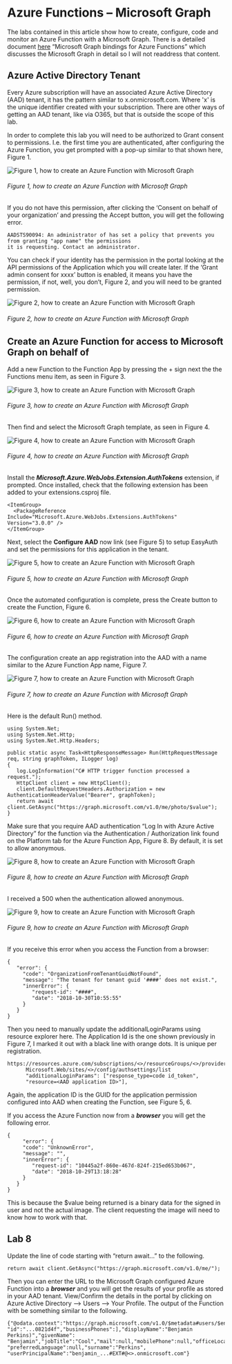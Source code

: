
# Azure Functions – Microsoft Graph

The labs contained in this article show how to create, configure, code and monitor an Azure Function with a Microsoft Graph.  There is a detailed document [here][LINK1] “Microsoft Graph bindings for Azure Functions” which discusses the Microsoft Graph in detail so I will not readdress that content.

## Azure Active Directory Tenant

Every Azure subscription will have an associated Azure Active Directory (AAD) tenant, it has the pattern similar to x.onmicrosoft.com.  Where 'x' is the unique identifier created with your subscription.  There are other ways of getting an AAD tenant, like via O365, but that is outside the scope of this lab.

In order to complete this lab you will need to be authorized to Grant consent to permissions.  I.e. the first time you are authenticated, after configuring the Azure Function, you get prompted with a pop-up similar to that shown here, Figure 1.

![Figure 1, how to create an Azure Function with Microsoft Graph][FIGURE1]
###### Figure 1, how to create an Azure Function with Microsoft Graph

If you do not have this permission, after clicking the ‘Consent on behalf of your organization’ and pressing the Accept button, you will get the following error.

```
AADSTS90094: An administrator of has set a policy that prevents you from granting "app name" the permissions 
it is requesting. Contact an administrator.
```

You can check if your identity has the permission in the portal looking at the API permissions of the Application which you will create later.  If the ‘Grant admin consent for xxxx’ button is enabled, it means you have the permission, if not, well, you don’t, Figure 2, and you will need to be granted permission.

![Figure 2, how to create an Azure Function with Microsoft Graph][FIGURE2]
###### Figure 2, how to create an Azure Function with Microsoft Graph

## Create an Azure Function for access to Microsoft Graph on behalf of

Add a new Function to the Function App by pressing the + sign next the the Functions menu item, as seen in Figure 3.

![Figure 3, how to create an Azure Function with Microsoft Graph][FIGURE3]
###### Figure 3, how to create an Azure Function with Microsoft Graph

Then find and select the Microsoft Graph template, as seen in Figure 4.

![Figure 4, how to create an Azure Function with Microsoft Graph][FIGURE4]
###### Figure 4, how to create an Azure Function with Microsoft Graph

Install the ***Microsoft.Azure.WebJobs.Extension.AuthTokens*** extension, if prompted.  Once installed, check that the following extension has been added to your extensions.csproj file.

```
<ItemGroup>
  <PackageReference Include="Microsoft.Azure.WebJobs.Extensions.AuthTokens" Version="3.0.0" />
</ItemGroup>
```

Next, select the **Configure AAD** now link (see Figure 5) to setup EasyAuth and set the permissions for this application in the tenant.

![Figure 5, how to create an Azure Function with Microsoft Graph][FIGURE5]
###### Figure 5, how to create an Azure Function with Microsoft Graph

Once the automated configuration is complete, press the Create button to create the Function, Figure 6.

![Figure 6, how to create an Azure Function with Microsoft Graph][FIGURE6]
###### Figure 6, how to create an Azure Function with Microsoft Graph

The configuration create an app registration into the AAD with a name similar to the Azure Function App name, Figure 7.

![Figure 7, how to create an Azure Function with Microsoft Graph][FIGURE7]
###### Figure 7, how to create an Azure Function with Microsoft Graph

Here is the default Run() method.

```
using System.Net; 
using System.Net.Http; 
using System.Net.Http.Headers;
 
public static async Task<HttpResponseMessage> Run(HttpRequestMessage req, string graphToken, ILogger log)
{
   log.LogInformation("C# HTTP trigger function processed a request."); 
   HttpClient client = new HttpClient();
   client.DefaultRequestHeaders.Authorization = new AuthenticationHeaderValue("Bearer", graphToken);
   return await client.GetAsync("https://graph.microsoft.com/v1.0/me/photo/$value");
}
```

Make sure that you require AAD authentication “Log In with Azure Active Directory” for the function via the Authentication / Authorization link found on the Platform tab for the Azure Function App, Figure 8.  By default, it is set to allow anonymous.

![Figure 8, how to create an Azure Function with Microsoft Graph][FIGURE8]
###### Figure 8, how to create an Azure Function with Microsoft Graph

I received a 500 when the authentication allowed anonymous.

![Figure 9, how to create an Azure Function with Microsoft Graph][FIGURE9]
###### Figure 9, how to create an Azure Function with Microsoft Graph

If you receive this error when you access the Function from a browser:

```
{
   "error": {
     "code": "OrganizationFromTenantGuidNotFound",
     "message": "The tenant for tenant guid '####' does not exist.",
     "innerError": {
        "request-id": "####",
        "date": "2018-10-30T10:55:55"
     }
   }
}
```

Then you need to manually update the additionalLoginParams using resource explorer here.  The Application Id is the one shown previously in Figure 7, I marked it out with a black line with orange dots.  It is unique per registration.

```
https://resources.azure.com/subscriptions/<>/resourceGroups/<>/providers/
      Microsoft.Web/sites/<>/config/authsettings/list
      "additionalLoginParams": ["response_type=code id_token",
      "resource=<AAD application ID>"],
```

Again, the application ID is the GUID for the application permission configured into AAD when creating the Function, see Figure 5, 6.

If you access the Azure Function now from a ***browser*** you will get the following error.

```
{
     "error": {
     "code": "UnknownError",
     "message": "",
     "innerError": {
        "request-id": "10445a2f-860e-467d-824f-215ed653b067",
        "date": "2018-10-29T13:18:28"
     }
   }
}
```

This is because the $value being returned is a binary data for the signed in user and not the actual image.  The client requesting the image will need to know how to work with that.

## Lab 8
Update the line of code starting with “return await…” to the following.

```return await client.GetAsync("https://graph.microsoft.com/v1.0/me/");```

Then you can enter the URL to the Microsoft Graph configured Azure Function into a ***browser*** and you will get the results of your profile as stored in your AAD tenant.  View/Confirm the details in the portal by clicking on Azure Active Directory –> Users –> Your Profile.  The output of the Function with be something similar to the following.

```
{"@odata.context":"https://graph.microsoft.com/v1.0/$metadata#users/$entity",
"id":"...0821d4f","businessPhones":],"displayName":"Benjamin Perkins)","givenName":
"Benjamin","jobTitle":"Cool","mail":null,"mobilePhone":null,"officeLocation":null,
"preferredLanguage":null,"surname":"Perkins",
"userPrincipalName":"benjamin_...#EXT#@<>.onmicrosoft.com"}
```

[FIGURE1]: ../images/2019/azure-0054.png "Figure 1, how to create an Azure Function with Microsoft Graph"
[FIGURE2]: ../images/2019/azure-0055.png "Figure 2, how to create an Azure Function with Microsoft Graph"
[FIGURE3]: ../images/2019/azure-0056.png "Figure 3, how to create an Azure Function with Microsoft Graph"
[FIGURE4]: ../images/2019/azure-0057.png "Figure 4, how to create an Azure Function with Microsoft Graph"
[FIGURE5]: ../images/2019/azure-0058.png "Figure 5, how to create an Azure Function with Microsoft Graph"
[FIGURE6]: ../images/2019/azure-0059.png "Figure 6, how to create an Azure Function with Microsoft Graph"
[FIGURE7]: ../images/2019/azure-0060.png "Figure 7, how to create an Azure Function with Microsoft Graph"
[FIGURE8]: ../images/2019/azure-0061.png "Figure 8, how to create an Azure Function with Microsoft Graph"
[FIGURE9]: ../images/2019/azure-0062.png "Figure 9, how to create an Azure Function with Microsoft Graph"

[LINK1]: https://docs.microsoft.com/en-us/azure/azure-functions/functions-bindings-microsoft-graph
